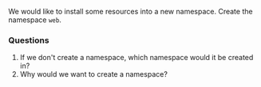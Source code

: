 We would like to install some resources into a new namespace. Create the namespace
`web`.

### Questions

1. If we don't create a namespace, which namespace would it be created in?
2. Why would we want to create a namespace?
